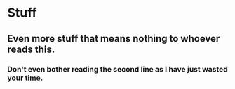 # Stuff

## Even more stuff that means nothing to whoever reads this.

### Don't even bother reading the second line as I have just wasted your time.
